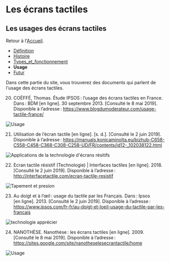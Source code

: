 # Les écrans tactiles
## Les usages des écrans tactiles
Retour à l'[Accueil](tactiles.md).
- [Définition](definition.md)
- [Histoire](histoire.md)
- [Types_et_fonctionnement](types.md)
- **Usage**
- [Futur](futur.md)

Dans cette partie du site, vous trouverez des documents qui parlent de l'usage des écrans tactiles.

20. COËFFÉ, Thomas. Étude IPSOS : l’usage des écrans tactiles en France. Dans : BDM [en ligne]. 30 septembre 2013. [Consulté le 8 mai 2019]. Disponible à l’adresse : https://www.blogdumoderateur.com/usage-tactile-france/

![Usage](https://user-images.githubusercontent.com/50197114/58816875-b1212a80-862a-11e9-92cb-115288859079.png)

21. Utilisation de l’écran tactile [en ligne]. [s. d.]. [Consulté le 2 juin 2019]. Disponible à l’adresse : https://manuals.konicaminolta.eu/bizhub-C658-C558-C458-C368-C308-C258-UD/FR/contents/id12-_102038122.html

![Applications de la technologie d'écrans résitifs](https://user-images.githubusercontent.com/50197114/58816874-b1212a80-862a-11e9-8dcb-306e459b6f85.png)

22. Ecran tactile résistif (Technologie) | Interfaces tactiles [en ligne]. 2018. [Consulté le 2 juin 2019]. Disponible à l’adresse : http://interfacetactile.com/ecran-tactile-resistif

![Tapement et presion](https://user-images.githubusercontent.com/50197114/58816873-b1212a80-862a-11e9-9f91-e97d9b5aace2.png)

23. Au doigt et à l’œil : usage du tactile par les Français. Dans : Ipsos [en ligne]. 2013. [Consulté le 2 juin 2019]. Disponible à l’adresse : https://www.ipsos.com/fr-fr/au-doigt-et-loeil-usage-du-tactile-par-les-francais

![technologie apprécier](https://user-images.githubusercontent.com/50197114/58816871-b1212a80-862a-11e9-9bf7-4ae99e8b0920.png)

24. NANOTHÈSE. Nanothèse : les écrans tactiles [en ligne]. 2009. [Consulté le 8 mai 2019]. Disponible à l’adresse : https://sites.google.com/site/nanotheselesecrantactile/home

![Usage](https://user-images.githubusercontent.com/50197114/58818092-8d131880-862d-11e9-82c7-89c185ee4811.png)
